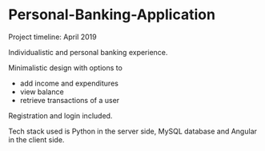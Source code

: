 # Personal-Banking-Application

Project timeline: April 2019

Individualistic and personal banking experience.  

Minimalistic design with options to 
- add income and expenditures
- view balance
- retrieve transactions of a user 

Registration and login included.  

Tech stack used is Python in the server side, MySQL database and Angular in the client side.


